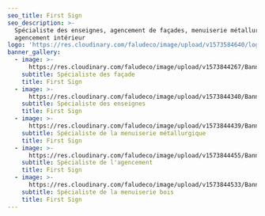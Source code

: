 ```yaml
---
seo_title: First Sign
seo_description: >-
  Spécialiste des enseignes, agencement de façades, menuiserie métallurgique, et
  agencement intérieur
logo: 'https://res.cloudinary.com/faludeco/image/upload/v1573584640/logo_sxxobi.png'
banner_gallery:
  - image: >-
      https://res.cloudinary.com/faludeco/image/upload/v1573844267/Banner/WhatsApp_Image_2019-06-10_at_18.00.00_1_yxy5kn.jpg
    subtitle: Spécialiste des façade
    title: First Sign
  - image: >-
      https://res.cloudinary.com/faludeco/image/upload/v1573844340/Banner/WhatsApp_Image_2019-06-19_at_20.56.35_1_ynz51y.jpg
    subtitle: Spécialiste des enseignes
    title: First Sign
  - image: >-
      https://res.cloudinary.com/faludeco/image/upload/v1573844439/Banner/WhatsApp_Image_2019-06-10_at_18.00.02_1_rrymax.jpg
    subtitle: Spécialiste de la menuiserie métallurgique
    title: First Sign
  - image: >-
      https://res.cloudinary.com/faludeco/image/upload/v1573844455/Banner/WhatsApp_Image_2019-06-11_at_08.20.11_29_qcqrv0.jpg
    subtitle: Spécialiste de l'agencement
    title: First Sign
  - image: >-
      https://res.cloudinary.com/faludeco/image/upload/v1573844533/Banner/Comptoir_Ele%CC%81fant_Vert1_j56eio.jpg
    subtitle: Spécialiste de la menuiserie bois
    title: First Sign
---
```


